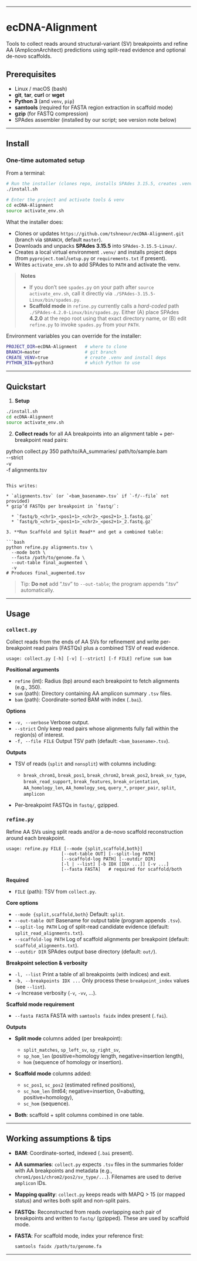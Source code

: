
---

# ecDNA-Alignment

Tools to collect reads around structural-variant (SV) breakpoints and refine AA (AmpliconArchitect) predictions using split-read evidence and optional de-novo scaffolds.

## Prerequisites

* Linux / macOS (bash)
* **git**, **tar**, **curl** or **wget**
* **Python 3** (and `venv`, `pip`)
* **samtools** (required for FASTA region extraction in scaffold mode)
* **gzip** (for FASTQ compression)
* SPAdes assembler (installed by our script; see version note below)

---

## Install

### One-time automated setup

From a terminal:

```bash
# Run the installer (clones repo, installs SPAdes 3.15.5, creates .venv, installs Python deps)
./install.sh

# Enter the project and activate tools & venv
cd ecDNA-Alignment
source activate_env.sh
```

What the installer does:

* Clones or updates `https://github.com/tshneour/ecDNA-Alignment.git` (branch via `$BRANCH`, default `master`).
* Downloads and unpacks **SPAdes 3.15.5** into `SPAdes-3.15.5-Linux/`.
* Creates a local virtual environment `.venv/` and installs project deps (from `pyproject.toml`/`setup.py` or `requirements.txt` if present).
* Writes `activate_env.sh` to add SPAdes to `PATH` and activate the venv.

> **Notes**
>
> * If you don’t see `spades.py` on your path after `source activate_env.sh`, call it directly via `./SPAdes-3.15.5-Linux/bin/spades.py`.
> * **Scaffold mode** in `refine.py` currently calls a *hard-coded* path `./SPAdes-4.2.0-Linux/bin/spades.py`. Either (A) place SPAdes **4.2.0** at the repo root using that exact directory name, or (B) edit `refine.py` to invoke `spades.py` from your `PATH`.

Environment variables you can override for the installer:

```bash
PROJECT_DIR=ecDNA-Alignment   # where to clone
BRANCH=master                 # git branch
CREATE_VENV=true              # create .venv and install deps
PYTHON_BIN=python3            # which Python to use
```

---

## Quickstart


1. **Setup**

```bash
./install.sh
cd ecDNA-Alignment
source activate_env.sh
```

2. **Collect reads** for all AA breakpoints into an alignment table + per-breakpoint read pairs:


python collect.py 350 path/to/AA_summaries/ path/to/sample.bam \
  --strict \
  -v \
  -f alignments.tsv
```

This writes:

* `alignments.tsv` (or `<bam_basename>.tsv` if `-f/--file` not provided)
* gzip’d FASTQs per breakpoint in `fastq/`:

  * `fastq/b_<chr1>_<pos1+1>_<chr2>_<pos2+1>_1.fastq.gz`
  * `fastq/b_<chr1>_<pos1+1>_<chr2>_<pos2+1>_2.fastq.gz`

3. **Run Scaffold and Split Read** and get a combined table:

```bash
python refine.py alignments.tsv \
  --mode both \
  --fasta /path/to/genome.fa \
  --out-table final_augmented \
  -v
# Produces final_augmented.tsv
```

> Tip: **Do not** add “.tsv” to `--out-table`; the program appends “.tsv” automatically.

---

## Usage

### `collect.py`

Collect reads from the ends of AA SVs for refinement and write per-breakpoint read pairs (FASTQs) plus a combined TSV of read evidence.

```
usage: collect.py [-h] [-v] [--strict] [-f FILE] refine sum bam
```

**Positional arguments**

* `refine` (int): Radius (bp) around each breakpoint to fetch alignments (e.g., 350).
* `sum` (path): Directory containing AA amplicon summary `.tsv` files.
* `bam` (path): Coordinate-sorted BAM with index (`.bai`).

**Options**

* `-v, --verbose`           Verbose output.
* `--strict`                Only keep read pairs whose alignments fully fall within the region(s) of interest.
* `-f, --file FILE`         Output TSV path (default: `<bam_basename>.tsv`).

**Outputs**

* TSV of reads (`split` and `nonsplit`) with columns including:

  * `break_chrom1`, `break_pos1`, `break_chrom2`, `break_pos2`, `break_sv_type`, `break_read_support`, `break_features`, `break_orientation`, `AA_homology_len`, `AA_homology_seq`, `query_*`, `proper_pair`, `split`, `amplicon`
* Per-breakpoint FASTQs in `fastq/`, gzipped.

### `refine.py`

Refine AA SVs using split reads and/or a de-novo scaffold reconstruction around each breakpoint.

```
usage: refine.py FILE [--mode {split,scaffold,both}]
                     [--out-table OUT] [--split-log PATH]
                     [--scaffold-log PATH] [--outdir DIR]
                     [-l | --list] [-b IDX [IDX ...]] [-v ...]
                     [--fasta FASTA]   # required for scaffold/both
```

**Required**

* `FILE` (path): TSV from `collect.py`.

**Core options**

* `--mode {split,scaffold,both}`   Default: `split`.
* `--out-table OUT`                Basename for output table (program appends `.tsv`).
* `--split-log PATH`               Log of split-read candidate evidence (default: `split_read_alignments.txt`).
* `--scaffold-log PATH`            Log of scaffold alignments per breakpoint (default: `scaffold_alignments.txt`).
* `--outdir DIR`                   SPAdes output base directory (default: `out/`).

**Breakpoint selection & verbosity**

* `-l, --list`                     Print a table of all breakpoints (with indices) and exit.
* `-b, --breakpoints IDX ...`      Only process these `breakpoint_index` values (see `--list`).
* `-v`                             Increase verbosity (`-v`, `-vv`, …).

**Scaffold mode requirement**

* `--fasta FASTA`                  FASTA with `samtools faidx` index present (`.fai`).

**Outputs**

* **Split mode** columns added (per breakpoint):

  * `split_matches`, `sp_left_sv`, `sp_right_sv`,
  * `sp_hom_len` (positive=homology length, negative=insertion length),
  * `hom` (sequence of homology or insertion).
* **Scaffold mode** columns added:

  * `sc_pos1`, `sc_pos2` (estimated refined positions),
  * `sc_hom_len` (Int64; negative=insertion, 0=abutting, positive=homology),
  * `sc_hom` (sequence).
* **Both**: scaffold + split columns combined in one table.

---

## Working assumptions & tips

* **BAM**: Coordinate-sorted, indexed (`.bai` present).
* **AA summaries**: `collect.py` expects `.tsv` files in the summaries folder with AA breakpoints and metadata (e.g., `chrom1/pos1/chrom2/pos2/sv_type/...`). Filenames are used to derive `amplicon` IDs.
* **Mapping quality**: `collect.py` keeps reads with MAPQ > 15 (or mapped status) and writes both split and non-split pairs.
* **FASTQs**: Reconstructed from reads overlapping each pair of breakpoints and written to `fastq/` (gzipped). These are used by scaffold mode.
* **FASTA**: For scaffold mode, index your reference first:

  ```bash
  samtools faidx /path/to/genome.fa
  ```

---
